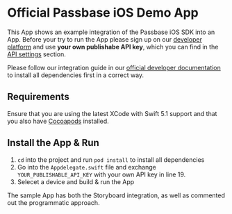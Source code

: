 # Official Passbase iOS Demo App

This App shows an example integration of the Passbase iOS SDK into an App. Before your try to run the App please sign up on our [developer platform](https://app.passbase.com/signup) and use **your own publishabe API key**, which you can find in the [API settings](https://app.passbase.com/settings/api) section. 

Please follow our integration guide in our [official developer documentation](https://docs.passbase.com/integrations/ios) to install all dependencies first in a correct way. 

## Requirements

Ensure that you are using the latest XCode with Swift 5.1 support and that you also have [Cocoapods](https://cocoapods.org/) installed.

## Install the App & Run

1. `cd` into the project and run `pod install` to install all dependencies
2. Go into the `Appdelegate.swift` file and exchange `YOUR_PUBLISHABLE_API_KEY` with your own API key in line 19.
3. Selecet a device and build & run the App

The sample App has both the Storyboard integration, as  well as commented out the programmatic  approach.

